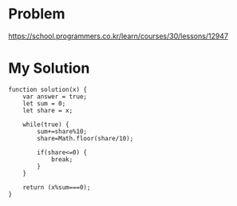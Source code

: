 # Problem
https://school.programmers.co.kr/learn/courses/30/lessons/12947

# My Solution
```
function solution(x) {
    var answer = true;
    let sum = 0;
    let share = x;
    
    while(true) {
        sum+=share%10;
        share=Math.floor(share/10);
        
        if(share<=0) {
            break;
        }
    }
    
    return (x%sum===0);
}
```
